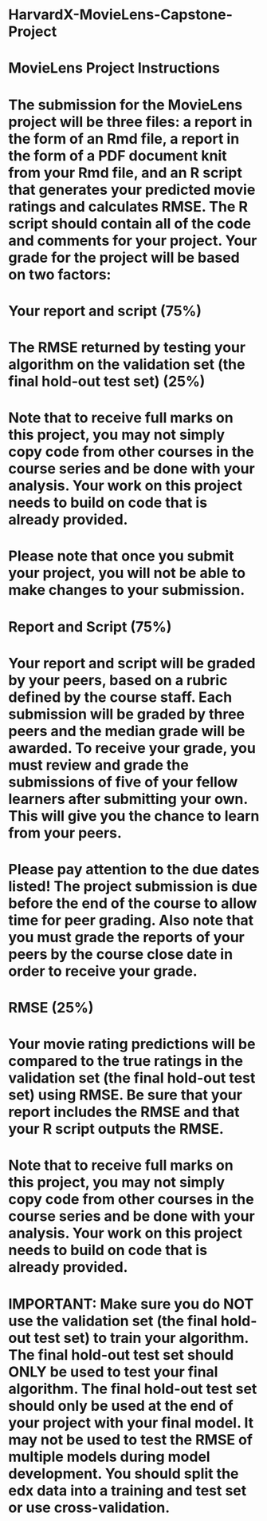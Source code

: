 # HarvardX-MovieLens-Capstone-Project


# MovieLens Project Instructions
# The submission for the MovieLens project will be three files: a report in the form of an Rmd file, a report in the form of a PDF document knit from your Rmd file, and an R script that generates your predicted movie ratings and calculates RMSE. The R script should contain all of the code and comments for your project. Your grade for the project will be based on two factors:

# Your report and script (75%)
# The RMSE returned by testing your algorithm on the validation set (the final hold-out test set) (25%)
# Note that to receive full marks on this project, you may not simply copy code from other courses in the course series and be done with your analysis. Your work on this project needs to build on code that is already provided.

# Please note that once you submit your project, you will not be able to make changes to your submission.

# Report and Script (75%)
# Your report and script will be graded by your peers, based on a rubric defined by the course staff. Each submission will be graded by three peers and the median grade will be awarded. To receive your grade, you must review and grade the submissions of five of your fellow learners after submitting your own. This will give you the chance to learn from your peers.

# Please pay attention to the due dates listed! The project submission is due before the end of the course to allow time for peer grading. Also note that you must grade the reports of your peers by the course close date in order to receive your grade.

# RMSE (25%)
# Your movie rating predictions will be compared to the true ratings in the validation set (the final hold-out test set) using RMSE. Be sure that your report includes the RMSE and that your R script outputs the RMSE.

# Note that to receive full marks on this project, you may not simply copy code from other courses in the course series and be done with your analysis. Your work on this project needs to build on code that is already provided.

# IMPORTANT: Make sure you do NOT use the validation set (the final hold-out test set) to train your algorithm. The final hold-out test set should ONLY be used to test your final algorithm. The final hold-out test set should only be used at the end of your project with your final model. It may not be used to test the RMSE of multiple models during model development. You should split the edx data into a training and test set or use cross-validation.
